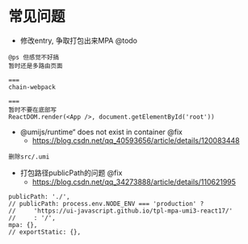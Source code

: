 # 常见问题 

- 修改entry, 争取打包出来MPA @todo

```
@ps 但感觉不好搞
暂时还是多路由页面

===
chain-webpack

===
暂时不要在底部写
ReactDOM.render(<App />, document.getElementById('root'))
```

- @umijs/runtime“ does not exist in container @fix 
    - https://blog.csdn.net/qq_40593656/article/details/120083448

```
删除src/.umi
```

- 打包路径publicPath的问题 @fix
    - https://blog.csdn.net/qq_34273888/article/details/110621995

```
publicPath: './',
// publicPath: process.env.NODE_ENV === 'production' ? 
//     'https://ui-javascript.github.io/tpl-mpa-umi3-react17/' 
//     : '/',
mpa: {},
// exportStatic: {},
```
